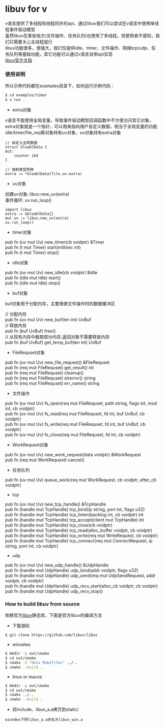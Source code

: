 # libuv for v

v语言提供了多线程和线程同步的api，通过libuv我们可以尝试在v语言中使用单线程事件驱动模型  
虽然libuv在某些地方(文件操作、任务队列)也使用了多线程，但使用者不感知，我们只需要关心主线程就行  
libuv功能很多，很强大，我们仅提供idle、timer、文件操作、网络tcp/udp、任务队列等基础功能，其它功能可以通过v语言自带api实现  
[libuv官方文档](http://docs.libuv.org/en/v1.x/guide/introduction.html)  

### 使用说明

所以示例代码都在examples目录下，如何运行示例代码：

```bash
$ cd examples/timer
$ v run .
```

* extra对象

v语言不能使用全局变量，导致事件驱动模型回调函数中不方便访问其它对象，extra对象就是一个指针，可以用来指向用户自定义数据，相当于全局变量的功能  
idle/timer/file_req等对象持有uv对象，uv对象持有extra对象  

```
// 自定义全局数据
struct GloablData {
mut:
    counter i64
}

// 强制类型转换
extra := *GloablData(file.uv.extra)
```

* uv对象

创建uv对象: libuv.new_uv(extra)  
事件循环: uv.run_loop()  

```
import libuv
extra := &GloablData{}
mut uv := libuv.new_uv(extra)
uv.run_loop()
```

* timer对象

pub fn (uv mut Uv) new_timer(cb voidptr) &Timer  
pub fn (t mut Timer) start(millisec int)  
pub fn (t mut Timer) stop()  

* idle对象

pub fn (uv mut Uv) new_idle(cb voidptr) &Idle  
pub fn (idle mut Idle) start()  
pub fn (idle mut Idle) stop()  

* buf对象

buf对象用于分配内存，主要用做文件操作时的数据缓冲区  

// 分配内存  
pub fn (uv mut Uv) new_buf(len int) UvBuf  
// 释放内存  
pub fn (buf UvBuf) free()  
// 从现有内存中截取部分内存,返回对象不需要释放内存  
pub fn (buf UvBuf) get_temp_buf(len int) UvBuf  

* FileRequset对象

pub fn (uv mut Uv) new_file_request() &FileRequset  
pub fn (req mut FileRequset) get_result() int  
pub fn (req mut FileRequset) cleanup()  
pub fn (req mut FileRequset) strerror() string  
pub fn (req mut FileRequset) err_name() string  

* 文件操作

pub fn (uv mut Uv) fs_open(req mut FileRequset, path string, flags int, mod int, cb voidptr)  
pub fn (uv mut Uv) fs_read(req mut FileRequset, fd int, buf UvBuf, cb voidptr)  
pub fn (uv mut Uv) fs_write(req mut FileRequset, fd int, buf UvBuf, cb voidptr)  
pub fn (uv mut Uv) fs_close(req mut FileRequset, fd int, cb voidptr)  

* WorkRequest对象

pub fn (uv mut Uv) new_work_request(data voidptr) &WorkRequest  
pub fn (req mut WorkRequest) cancel()  

* 任务队列

pub fn (uv mut Uv) queue_work(req mut WorkRequest, cb voidptr, after_cb voidptr)  

* tcp

pub fn (uv mut Uv) new_tcp_handle() &TcpHandle  
pub fn (handle mut TcpHandle) tcp_bind(ip string, port int, flags u32)  
pub fn (handle mut TcpHandle) tcp_listen(backlog int, cb voidptr) int  
pub fn (handle mut TcpHandle) tcp_accept(client mut TcpHandle) int  
pub fn (handle mut TcpHandle) tcp_close(cb voidptr)  
pub fn (handle mut TcpHandle) tcp_read(alloc_buffer voidptr, cb voidptr)  
pub fn (handle mut TcpHandle) tcp_write(req mut WriteRequest, cb voidptr)  
pub fn (handle mut TcpHandle) tcp_connect(req mut ConnectRequest, ip string, port int, cb voidptr)  

* udp

pub fn (uv mut Uv) new_udp_handle() &UdpHandle  
pub fn (handle mut UdpHandle) udp_bind(addr voidptr, flags u32)  
pub fn (handle mut UdpHandle) udp_send(req mut UdpSendRequest, addr voidptr, cb voidptr)  
pub fn (handle mut UdpHandle) udp_recv_start(alloc_cb voidptr, cb voidptr)  
pub fn (handle mut UdpHandle) udp_recv_stop()  

### How to build libuv from source

依赖官方[libuv](https://github.com/libuv/libuv)静态库，下面是官方libuv的编译方法

* 下载源码

```bash
$ git clone https://github.com/libuv/libuv
```

* winodws  

```bash
$ mkdir -p out/cmake
$ cd out/cmake
$ cmake -G "Unix Makefiles" ../..
$ cmake --build .
```

* linux or macos  

```bash
$ mkdir -p out/cmake
$ cd out/cmake
$ cmake ../..
$ cmake --build .
```

* 将include、libuv_a.a拷贝到static/  

`winodws下把libuv_a.a命名为libuv_win.a`